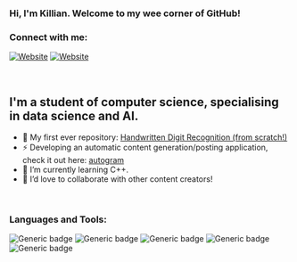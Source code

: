 ### Hi, I'm Killian. Welcome to my wee corner of GitHub!

### Connect with me:


[![Website](https://img.shields.io/website?label=killianmcshane.io&style=for-the-badge&url=https%3A%2F%2Fkillianmcshane.github.io)](https://killianmcshane.github.io/)
[![Website](https://img.shields.io/badge/killianmcshane-0077B5?style=for-the-badge&logo=linkedin&logoColor=white)](https://www.linkedin.com/in/killianmcshane/)

<br />

## I'm a student of computer science, specialising in data science and AI.

- 🔭 My first ever repository: [Handwritten Digit Recognition (from scratch!)][first_repo]
- ⚡ Developing an automatic content generation/posting application, check it out here: [autogram][repo]
- 🌱 I’m currently learning C++.
- 👯 I’d love to collaborate with other content creators!

<br />

### Languages and Tools:

![Generic badge](https://img.shields.io/badge/Python-3776AB?style=for-the-badge&logo=python&logoColor=white)
![Generic badge](https://img.shields.io/badge/Java-ED8B00?style=for-the-badge&logo=java&logoColor=white)
![Generic badge](https://img.shields.io/badge/Haskell-666666?style=for-the-badge&logo=haskell&logoColor=white)
![Generic badge](https://img.shields.io/badge/MySQL-00000F?style=for-the-badge&logo=mysql&logoColor=white)
![Generic badge](https://img.shields.io/badge/VScode-0FAAFF?style=for-the-badge&logo=visual-studio-code&logoColor=white)

<br />

[website]: https://killianmcshane.github.io

[instagram]: https://instagram.com/killianmcshane

[linkedin]: https://www.linkedin.com/in/killianmcshane/

[first_repo]: https://github.com/killianmcshane/Optical-Digit-Recognition-Using-Self-Implemented-k-Nearest-Neighbours-Algorithm

[repo]: https://github.com/killianmcshane/autogram
